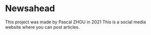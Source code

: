# Newsahead
This project was made by Pascal ZHOU in 2021
This is a social media website where you can post articles.

